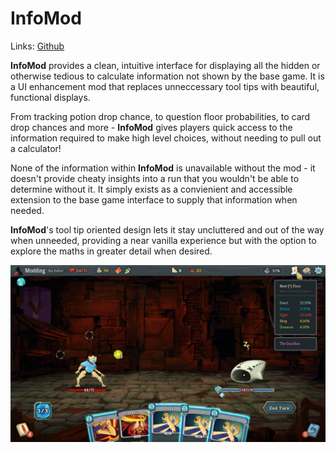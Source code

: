 # InfoMod

Links: [Github](https://github.com/casey-c/infomod2)

**InfoMod** provides a clean, intuitive interface for displaying all the hidden or otherwise tedious to calculate information not shown by the base game. It is a UI enhancement mod that replaces unneccessary tool tips with beautiful, functional displays.

From tracking potion drop chance, to question floor probabilities, to card drop chances and more - **InfoMod** gives players quick access to the information required to make high level choices, without needing to pull out a calculator!

None of the information within **InfoMod** is unavailable without the mod - it doesn't provide cheaty insights into a run that you wouldn't be able to determine without it. It simply exists as a convienient and accessible extension to the base game interface to supply that information when needed.

**InfoMod**'s tool tip oriented design lets it stay uncluttered and out of the way when unneeded, providing a near vanilla experience but with the option to explore the maths in greater detail when desired.

![InfoMod screenshot](images/infomod2.png)
